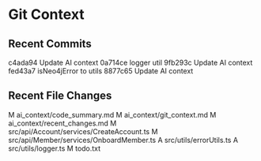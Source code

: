 # Git Context
## Recent Commits
c4ada94 Update AI context
0a714ce logger util
9fb293c Update AI context
fed43a7 isNeo4jError to utils
8877c65 Update AI context

## Recent File Changes
M	ai_context/code_summary.md
M	ai_context/git_context.md
M	ai_context/recent_changes.md
M	src/api/Account/services/CreateAccount.ts
M	src/api/Member/services/OnboardMember.ts
A	src/utils/errorUtils.ts
A	src/utils/logger.ts
M	todo.txt
